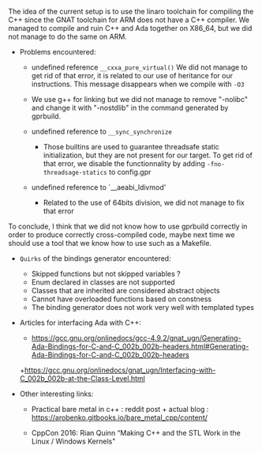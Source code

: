The idea of the current setup is to use the linaro toolchain for compiling the
C++ since the GNAT toolchain for ARM does not have a C++ compiler.
We managed to compile and ruin C++ and Ada together on X86_64, but
we did not manage to do the same on ARM.

+ Problems encountered:
  + undefined reference `__cxxa_pure_virtual()`
    We did not manage to get rid of that error, it is related to our use of
    heritance for our instructions. This message disappears when we compile with
    `-O3`

  + We use g++ for linking but we did not manage to remove 
    "-nolibc" and change it with "-nostdlib" in the command
    generated by gprbuild.

  + undefined reference to `__sync_synchronize`
    * Those builtins are used to guarantee threadsafe static initialization,
      but they are not present for our target.
      To get rid of that error, we disable the functionnality by adding
      `-fno-threadsage-statics` to config.gpr

  + undefined reference to `__aeabi_ldivmod'
    * Related to the use of 64bits division, we did not manage to fix that error

To conclude, I think that we did not know how to use gprbuild correctly in order
to produce correctly cross-compiled code, maybe next time we should use a tool
that we know how to use such as a Makefile.


* `Quirks` of the bindings generator encountered:
   + Skipped functions but not skipped variables ?
   + Enum declared in classes are not supported
   + Classes that are inherited are considered abstract objects
   + Cannot have overloaded functions based on constness
   + The binding generator does not work very well with templated types

* Articles for interfacing Ada with C++:
   + https://gcc.gnu.org/onlinedocs/gcc-4.9.2/gnat_ugn/Generating-Ada-Bindings-for-C-and-C_002b_002b-headers.html#Generating-Ada-Bindings-for-C-and-C_002b_002b-headers

   +https://gcc.gnu.org/onlinedocs/gnat_ugn/Interfacing-with-C_002b_002b-at-the-Class-Level.html

* Other interesting links:
   + Practical bare metal in c++ : reddit post + actual blog : https://arobenko.gitbooks.io/bare_metal_cpp/content/

   + CppCon 2016: Rian Quinn “Making C++ and the STL Work in the Linux / Windows Kernels"
